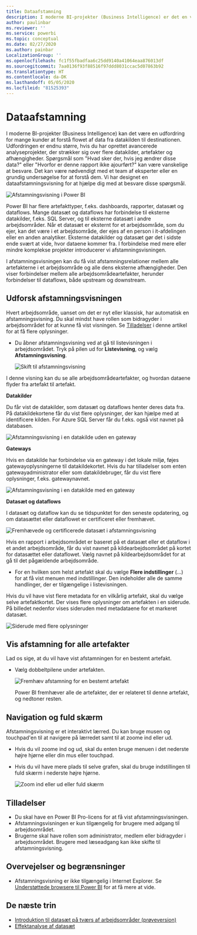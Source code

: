 ```yaml
---
title: Dataafstamning
description: I moderne BI-projekter (Business Intelligence) er det en vigtig udfordring for mange kunder at forstå flowet af data fra datakilden til destinationen.
author: paulinbar
ms.reviewer: ''
ms.service: powerbi
ms.topic: conceptual
ms.date: 02/27/2020
ms.author: painbar
LocalizationGroup: ''
ms.openlocfilehash: fc1f55fbadfaa6c25dd9140a41064eaa876013df
ms.sourcegitcommit: 7aa0136f93f88516f97ddd8031ccac5d07863b92
ms.translationtype: HT
ms.contentlocale: da-DK
ms.lasthandoff: 05/05/2020
ms.locfileid: "81525393"
---
```

# <a name="data-lineage"></a>Dataafstamning
I moderne BI-projekter (Business Intelligence) kan det være en udfordring for mange kunder at forstå flowet af data fra datakilden til destinationen. Udfordringen er endnu større, hvis du har oprettet avancerede analyseprojekter, der strækker sig over flere datakilder, artefakter og afhængigheder. Spørgsmål som "Hvad sker der, hvis jeg ændrer disse data?" eller "Hvorfor er denne rapport ikke ajourført?" kan være vanskelige at besvare. Det kan være nødvendigt med et team af eksperter eller en grundig undersøgelse for at forstå dem. Vi har designet en dataafstamningsvisning for at hjælpe dig med at besvare disse spørgsmål.

![Afstamningsvisning i Power BI](media/service-data-lineage/service-data-lineage-view.png)
 
Power BI har flere artefakttyper, f.eks. dashboards, rapporter, datasæt og dataflows. Mange datasæt og dataflows har forbindelse til eksterne datakilder, f.eks. SQL Server, og til eksterne datasæt i andre arbejdsområder. Når et datasæt er eksternt for et arbejdsområde, som du ejer, kan det være i et arbejdsområde, der ejes af en person i it-afdelingen eller en anden analytiker. Eksterne datakilder og datasæt gør det i sidste ende svært at vide, hvor dataene kommer fra. I forbindelse med mere eller mindre komplekse projekter introducerer vi afstamningsvisningen.

I afstamningsvisningen kan du få vist afstamningsrelationer mellem alle artefakterne i et arbejdsområde og alle dens eksterne afhængigheder. Den viser forbindelser mellem alle arbejdsområdeartefakter, herunder forbindelser til dataflows, både upstream og downstream.

## <a name="explore-lineage-view"></a>Udforsk afstamningsvisningen

Hvert arbejdsområde, uanset om det er nyt eller klassisk, har automatisk en afstamningsvisning. Du skal mindst have rollen som bidragyder i arbejdsområdet for at kunne få vist visningen. Se [Tilladelser](#permissions) i denne artikel for at få flere oplysninger.

* Du åbner afstamningsvisning ved at gå til listevisningen i arbejdsområdet. Tryk på pilen ud for **Listevisning**, og vælg **Afstamningsvisning**.

   ![Skift til afstamningsvisning](media/service-data-lineage/service-data-lineage-view-select.png)

I denne visning kan du se alle arbejdsområdeartefakter, og hvordan dataene flyder fra artefakt til artefakt.

**Datakilder**

Du får vist de datakilder, som datasæt og dataflows henter deres data fra. På datakildekortene får du vist flere oplysninger, der kan hjælpe med at identificere kilden. For Azure SQL Server får du f.eks. også vist navnet på databasen.

![Afstamningsvisning i en datakilde uden en gateway](media/service-data-lineage/service-data-lineage-data-source-card.png)
 
**Gateways**

Hvis en datakilde har forbindelse via en gateway i det lokale miljø, føjes gatewayoplysningerne til datakildekortet. Hvis du har tilladelser som enten gatewayadministrator eller som datakildebruger, får du vist flere oplysninger, f.eks. gatewaynavnet.

![Afstamningsvisning i en datakilde med en gateway](media/service-data-lineage/service-data-lineage-data-gateway-card.png)

**Datasæt og dataflows**
 
I datasæt og dataflow kan du se tidspunktet for den seneste opdatering, og om datasættet eller dataflowet er certificeret eller fremhævet.

![Fremhævede og certificerede datasæt i afstamningsvisning](media/service-data-lineage/service-data-lineage-promoted-certified.png)
 
Hvis en rapport i arbejdsområdet er baseret på et datasæt eller et dataflow i et andet arbejdsområde, får du vist navnet på kildearbejdsområdet på kortet for datasættet eller dataflowet. Vælg navnet på kildearbejdsområdet for at gå til det pågældende arbejdsområde.

* For en hvilken som helst artefakt skal du vælge **Flere indstillinger** (...) for at få vist menuen med indstillinger. Den indeholder alle de samme handlinger, der er tilgængelige i listevisningen.

Hvis du vil have vist flere metadata for en vilkårlig artefakt, skal du vælge selve artefaktkortet. Der vises flere oplysninger om artefakten i en siderude. På billedet nedenfor vises sideruden med metadataene for et markeret datasæt.

![Siderude med flere oplysninger](media/service-data-lineage/service-data-lineage-side-pane.png)
 
## <a name="show-lineage-for-any-artifact"></a>Vis afstamning for alle artefakter 

Lad os sige, at du vil have vist afstamningen for en bestemt artefakt.

* Vælg dobbeltpilene under artefakten.

   ![Fremhæv afstamning for en bestemt artefakt](media/service-data-lineage/service-data-lineage-specific-artifact.png)

   Power BI fremhæver alle de artefakter, der er relateret til denne artefakt, og nedtoner resten. 

## <a name="navigation-and-full-screen"></a>Navigation og fuld skærm 

Afstamningsvisning er et interaktivt lærred. Du kan bruge musen og touchpad'en til at navigere på lærredet samt til at zoome ind eller ud.

* Hvis du vil zoome ind og ud, skal du enten bruge menuen i det nederste højre hjørne eller din mus eller touchpad.
* Hvis du vil have mere plads til selve grafen, skal du bruge indstillingen til fuld skærm i nederste højre hjørne. 

    ![Zoom ind eller ud eller fuld skærm](media/service-data-lineage/service-data-lineage-zoom.png)

## <a name="permissions"></a>Tilladelser

* Du skal have en Power BI Pro-licens for at få vist afstamningsvisningen.
* Afstamningsvisningen er kun tilgængelig for brugere med adgang til arbejdsområdet.
* Brugerne skal have rollen som administrator, medlem eller bidragyder i arbejdsområdet. Brugere med læseadgang kan ikke skifte til afstamningsvisning.


## <a name="considerations-and-limitations"></a>Overvejelser og begrænsninger

- Afstamningsvisning er ikke tilgængelig i Internet Explorer. Se [Understøttede browsere til Power BI](../power-bi-browsers.md) for at få mere at vide.

## <a name="next-steps"></a>De næste trin

* [Introduktion til datasæt på tværs af arbejdsområder (prøveversion)](../service-datasets-across-workspaces.md)
* [Effektanalyse af datasæt](service-dataset-impact-analysis.md)
